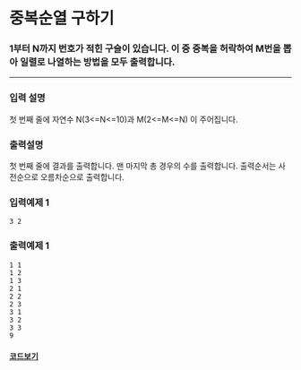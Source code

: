 # 중복순열 구하기

### 1부터 N까지 번호가 적힌 구슬이 있습니다. 이 중 중복을 허락하여 M번을 뽑아 일렬로 나열하는 방법을 모두 출력합니다.

---

### 입력 설명

첫 번째 줄에 자연수 N(3<=N<=10)과 M(2<=M<=N) 이 주어집니다.

### 출력설명

첫 번째 줄에 결과를 출력합니다. 맨 마지막 총 경우의 수를 출력합니다. 출력순서는 사전순으로 오름차순으로 출력합니다.

### 입력예제 1

```
3 2
```

### 출력예제 1

```
1 1
1 2
1 3
2 1
2 2
2 3
3 1
3 2
3 3
9
```

#### [코드보기](./solution.js)
